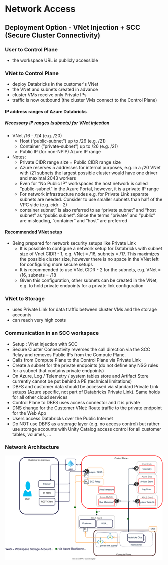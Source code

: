 # Network Access

## Deployment Option - VNet Injection + SCC (Secure Cluster Connectivity)

### User to Control Plane
- the workspace URL is publicly accessible

### VNet to Control Plane
- deploy Databricks in the customer's VNet
- the VNet and subnets created in advance
- cluster VMs receive only Private IPs
- traffic is now outbound (the cluster VMs connect to the Control Plane)

#### IP address ranges of Azure Databricks
##### Necessary IP ranges (subnets) for VNet injection
- VNet					            /16 - /24	(e.g. /20)
    -   Host (”public-subnet”)		up to /26	(e.g. /21)
    -   Container (”private-subnet”)	up to /26	(e.g. /21)
    -   Public IP (for non-NPIP)		    Azure IP range
- Notes: 
    -   Private CIDR range size = Public CIDR range size 
    -   Azure reserves 5 addresses for internal purposes, e.g. in a /20 VNet with /21 subnets the largest possible cluster would have one driver and maximal 2043 workers
    -   Even for “No Public IP” workspaces the host network is called “public-subnet” in the Azure Portal, however, it is a private IP range
    -   For network infrastructure nodes e.g. for Private Link separate subnets are needed. Consider to use smaller subnets than half of the VPC side (e.g. cidr - 2) 
    -   container subnet” is also referred to as “private subnet” and  “host subnet” as “public subnet”. Since the terms “private” and “public” are misleading, “container” and “host” are preferred
#### Recommended VNet setup
- Being prepared for network security setups like Private Link
    -   It is possible to configure a network setup for Databricks with subnet size of Vnet CIDR - 1, e.g. VNet = /16, subnets = /17. This maximizes the possible cluster size, however there is no space in the VNet left for configuring more secure setups
    -   It is recommended to use VNet CIDR - 2 for the subnets, e.g. VNet = /16, subnets = /18
    -   Given this configuration, other subnets can be created in the VNet, e.g. to hold private endpoints for a private link configuration

### VNet to Storage
- uses Private Link for data traffic between cluster VMs and the storage accounts
- can reach very high costs


### Communication in an SCC workspace 
- Setup : VNet injection with SCC
- Secure Cluster Connectivity reverses the call direction via the SCC Relay and removes Public IPs from the Compute Plane. 
- Calls from Compute Plane to the Control Plane via Private Link
- Create a subnet for the private endpoints (do not define any NSG rules for a subnet that contains private endpoints)
- On Azure, Log / Telemetry / system tables store and Artifact Store currently cannot be put behind a PE (technical limitations)
- DBFS and customer data should be accessed via standard Private Link setups (Azure specific, not part of Databricks Private Link). Same holds for all other cloud services
- Control Plane to DBFS uses access connector and it is private
- DNS change for the Customer VNet: Route traffic to the private endpoint for the Web App 
- Users access Databricks over the Public Internet
- Do NOT use DBFS as a storage layer (e.g. no access control) but rather use storage accounts with Unity Catalog access control for all customer tables, volumes, …


### Network Architecture
![alt text](./drawio/architecture.drawio.svg)
